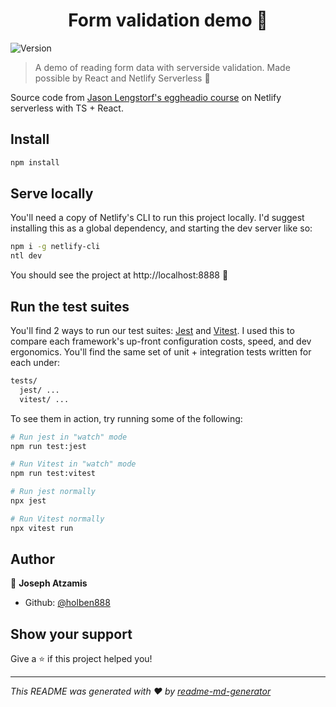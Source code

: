 <h1 align="center">Form validation demo 📝</h1>
<p>
  <img alt="Version" src="https://img.shields.io/badge/version-1.0.0-blue.svg?cacheSeconds=2592000" />
</p>

> A demo of reading form data with serverside validation. Made possible by React and Netlify Serverless 🔹 

Source code from [Jason Lengstorf's eggheadio course](https://egghead.io/courses/create-a-typescript-powered-serverless-react-application-cf0acfbf) on Netlify serverless with TS + React.


## Install

```sh
npm install
```

## Serve locally

You'll need a copy of Netlify's CLI to run this project locally. I'd suggest installing this as a global dependency, and starting the dev server like so:

```sh
npm i -g netlify-cli
ntl dev
```

You should see the project at http://localhost:8888 🚀

## Run the test suites

You'll find 2 ways to run our test suites: [Jest](https://jestjs.io/) and [Vitest](https://vitest.dev/). I used this to compare each framework's up-front configuration costs, speed, and dev ergonomics. You'll find the same set of unit + integration tests written for each under:

```sh
tests/
  jest/ ...
  vitest/ ...
```

To see them in action, try running some of the following:

```sh
# Run jest in "watch" mode
npm run test:jest

# Run Vitest in "watch" mode
npm run test:vitest

# Run jest normally
npx jest

# Run Vitest normally
npx vitest run
```

## Author

👤 **Joseph Atzamis**

* Github: [@holben888](https://github.com/sifisatz)

## Show your support

Give a ⭐️ if this project helped you!

***
_This README was generated with ❤️ by [readme-md-generator](https://github.com/kefranabg/readme-md-generator)_